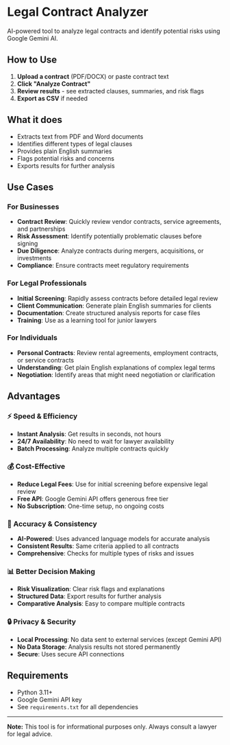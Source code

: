 # Legal Contract Analyzer

AI-powered tool to analyze legal contracts and identify potential risks using Google Gemini AI.

## How to Use

1. **Upload a contract** (PDF/DOCX) or paste contract text
2. **Click "Analyze Contract"**
3. **Review results** - see extracted clauses, summaries, and risk flags
4. **Export as CSV** if needed

## What it does

- Extracts text from PDF and Word documents
- Identifies different types of legal clauses
- Provides plain English summaries
- Flags potential risks and concerns
- Exports results for further analysis

## Use Cases

### For Businesses
- **Contract Review**: Quickly review vendor contracts, service agreements, and partnerships
- **Risk Assessment**: Identify potentially problematic clauses before signing
- **Due Diligence**: Analyze contracts during mergers, acquisitions, or investments
- **Compliance**: Ensure contracts meet regulatory requirements

### For Legal Professionals
- **Initial Screening**: Rapidly assess contracts before detailed legal review
- **Client Communication**: Generate plain English summaries for clients
- **Documentation**: Create structured analysis reports for case files
- **Training**: Use as a learning tool for junior lawyers

### For Individuals
- **Personal Contracts**: Review rental agreements, employment contracts, or service contracts
- **Understanding**: Get plain English explanations of complex legal terms
- **Negotiation**: Identify areas that might need negotiation or clarification

## Advantages

### ⚡ Speed & Efficiency
- **Instant Analysis**: Get results in seconds, not hours
- **24/7 Availability**: No need to wait for lawyer availability
- **Batch Processing**: Analyze multiple contracts quickly

### 💰 Cost-Effective
- **Reduce Legal Fees**: Use for initial screening before expensive legal review
- **Free API**: Google Gemini API offers generous free tier
- **No Subscription**: One-time setup, no ongoing costs

### 🎯 Accuracy & Consistency
- **AI-Powered**: Uses advanced language models for accurate analysis
- **Consistent Results**: Same criteria applied to all contracts
- **Comprehensive**: Checks for multiple types of risks and issues

### 📊 Better Decision Making
- **Risk Visualization**: Clear risk flags and explanations
- **Structured Data**: Export results for further analysis
- **Comparative Analysis**: Easy to compare multiple contracts

### 🔒 Privacy & Security
- **Local Processing**: No data sent to external services (except Gemini API)
- **No Data Storage**: Analysis results not stored permanently
- **Secure**: Uses secure API connections

## Requirements

- Python 3.11+
- Google Gemini API key
- See `requirements.txt` for all dependencies

---

**Note:** This tool is for informational purposes only. Always consult a lawyer for legal advice. 
